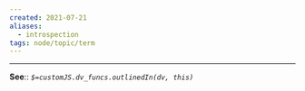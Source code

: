 ```yaml
---
created: 2021-07-21
aliases:
  - introspection
tags: node/topic/term
---
```

---

**See**:: 
*`$=customJS.dv_funcs.outlinedIn(dv, this)`*

